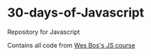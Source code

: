 # 30-days-of-Javascript
Repository for Javascript

Contains all code from [Wes Bos's JS course](https://javascript30.com/)
